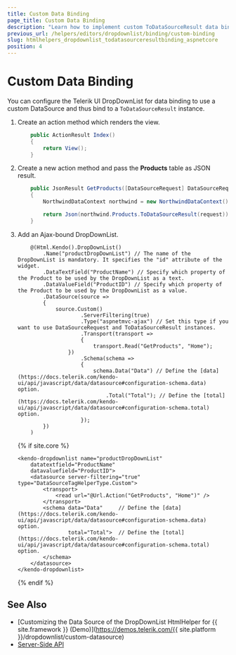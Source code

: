 ```yaml
---
title: Custom Data Binding
page_title: Custom Data Binding
description: "Learn how to implement custom ToDataSourceResult data binding in the Telerik UI DropDownList component for {{ site.framework }}."
previous_url: /helpers/editors/dropdownlist/binding/custom-binding
slug: htmlhelpers_dropdownlist_todatasourceresultbinding_aspnetcore
position: 4
---
```


# Custom Data Binding

You can configure the Telerik UI DropDownList for data binding to use a custom DataSource and thus bind to a `ToDataSourceResult` instance.

1. Create an action method which renders the view.

    ```C#
        public ActionResult Index()
        {
            return View();
        }
    ```

1. Create a new action method and pass the **Products** table as JSON result.

    ```C#
        public JsonResult GetProducts([DataSourceRequest] DataSourceRequest request)
        {
            NorthwindDataContext northwind = new NorthwindDataContext();

            return Json(northwind.Products.ToDataSourceResult(request));
        }
    ```

1. Add an Ajax-bound DropDownList.

    ```HtmlHelper
        @(Html.Kendo().DropDownList()
            .Name("productDropDownList") // The name of the DropDownList is mandatory. It specifies the "id" attribute of the widget.
            .DataTextField("ProductName") // Specify which property of the Product to be used by the DropDownList as a text.
            .DataValueField("ProductID") // Specify which property of the Product to be used by the DropDownList as a value.
            .DataSource(source =>
            {
                source.Custom()
                        .ServerFiltering(true)
                        .Type("aspnetmvc-ajax") // Set this type if you want to use DataSourceRequest and ToDataSourceResult instances.
                        .Transport(transport =>
                        {
                            transport.Read("GetProducts", "Home");
                    })
                        .Schema(schema =>
                        {
                            schema.Data("Data") // Define the [data](https://docs.telerik.com/kendo-ui/api/javascript/data/datasource#configuration-schema.data) option.
                                .Total("Total"); // Define the [total](https://docs.telerik.com/kendo-ui/api/javascript/data/datasource#configuration-schema.total) option.
                        });
            })
        )
    ```
    {% if site.core %}
    ```TagHelper
    <kendo-dropdownlist name="productDropDownList"
        datatextfield="ProductName"
        datavaluefield="ProductID">
        <datasource server-filtering="true" type="DataSourceTagHelperType.Custom">
            <transport>
                <read url="@Url.Action("GetProducts", "Home")" />
            </transport>
            <schema data="Data"     // Define the [data](https://docs.telerik.com/kendo-ui/api/javascript/data/datasource#configuration-schema.data) option.
                    total="Total">  // Define the [total](https://docs.telerik.com/kendo-ui/api/javascript/data/datasource#configuration-schema.total) option.
            </schema>
        </datasource>
    </kendo-dropdownlist>
    ```
    {% endif %}
    
## See Also

* [Customizing the Data Source of the DropDownList HtmlHelper for {{ site.framework }} (Demo)](https://demos.telerik.com/{{ site.platform }}/dropdownlist/custom-datasource)
* [Server-Side API](/api/dropdownlist)
